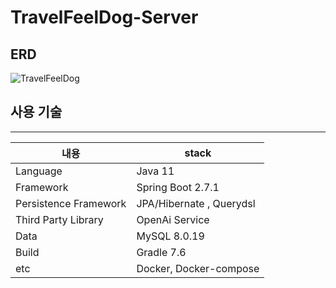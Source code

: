 # TravelFeelDog-Server


## ERD

![TravelFeelDog](https://github.com/HUFS-Capstone-23-01/TravelFeelDog-Server/assets/37647483/903242e9-fdfa-4aed-ad5f-758b340e5040)

## 사용 기술

---

| 내용 | stack  |
| --- | --- |
| Language | Java 11  |
| Framework | Spring Boot 2.7.1 |
| Persistence Framework | JPA/Hibernate , Querydsl  |
| Third Party Library  | OpenAi Service  |
| Data  | MySQL 8.0.19 |
| Build | Gradle 7.6 |
| etc | Docker, Docker-compose  |